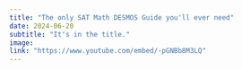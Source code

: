 ```yaml
---
title: "The only SAT Math DESMOS Guide you'll ever need"
date: 2024-06-20
subtitle: "It's in the title."
image: 
link: "https://www.youtube.com/embed/-pGNBb8M3LQ"
---
```



